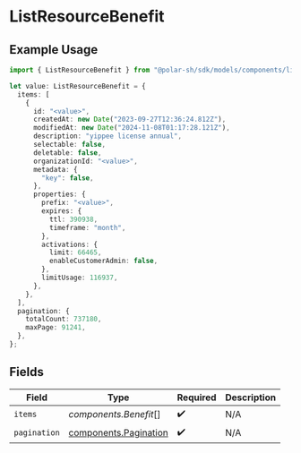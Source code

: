# ListResourceBenefit

## Example Usage

```typescript
import { ListResourceBenefit } from "@polar-sh/sdk/models/components/listresourcebenefit.js";

let value: ListResourceBenefit = {
  items: [
    {
      id: "<value>",
      createdAt: new Date("2023-09-27T12:36:24.812Z"),
      modifiedAt: new Date("2024-11-08T01:17:28.121Z"),
      description: "yippee license annual",
      selectable: false,
      deletable: false,
      organizationId: "<value>",
      metadata: {
        "key": false,
      },
      properties: {
        prefix: "<value>",
        expires: {
          ttl: 390938,
          timeframe: "month",
        },
        activations: {
          limit: 66465,
          enableCustomerAdmin: false,
        },
        limitUsage: 116937,
      },
    },
  ],
  pagination: {
    totalCount: 737180,
    maxPage: 91241,
  },
};
```

## Fields

| Field                                                          | Type                                                           | Required                                                       | Description                                                    |
| -------------------------------------------------------------- | -------------------------------------------------------------- | -------------------------------------------------------------- | -------------------------------------------------------------- |
| `items`                                                        | *components.Benefit*[]                                         | :heavy_check_mark:                                             | N/A                                                            |
| `pagination`                                                   | [components.Pagination](../../models/components/pagination.md) | :heavy_check_mark:                                             | N/A                                                            |